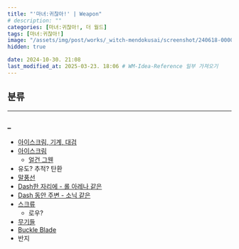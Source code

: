 ```yaml
---
title: "'마녀:귀찮아!' | Weapon"
# description: ""
categories: [마녀:귀찮아!, 더 월드]
tags: [마녀:귀찮아!]
image: "/assets/img/post/works/_witch-mendokusai/screenshot/240618-000000.png"
hidden: true

date: 2024-10-30. 21:08
last_modified_at: 2025-03-23. 18:06 # WM-Idea-Reference 일부 가져오기
---
```


## 분류

---

### _

- [아이스크림, 기계, 대검](https://twitter.com/eiken3kyuboy/status/1679986765959168001?s=20)
- [아이스크림](https://x.com/Irc14786149/status/1778044874786562061)
  - [얼건 그웬](https://x.com/monakan_japan/status/1639639372621574144?s=20)
- 유도? 추적? 탄환
- [말풍선](https://x.com/syake_3560/status/1771552734635831350)
- [Dash한 자리에 - 롤 아레나 같은](https://x.com/FriendlyFoeDev/status/1771585988688519362)
- [Dash 동안 주변 - 소닉 같은](https://x.com/YakobSoup/status/1771535638619111921)
- [스크류](https://x.com/FeverDevJohnny/status/1781469390640230632)
  - 로우?
- [무기들](https://x.com/BroseGross/status/1800190221826605208)
- [Buckle Blade](https://x.com/imcertly/status/1810208601547383105)
- 반지

